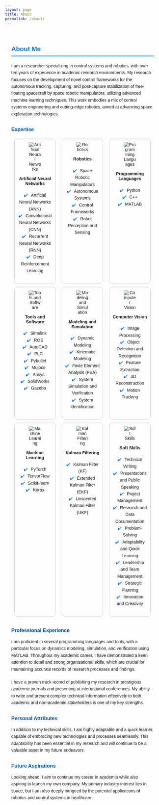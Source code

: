 ```yaml
---
layout: page
title: About
permalink: /about/
---
```


<style>
  .about-section {
    max-width: 800px;
    margin: 0 auto;
    padding: 20px;
    font-family: Arial, sans-serif;
  }
  .about-section h2 {
    color: #007BFF;
    border-bottom: 2px solid #007BFF;
    padding-bottom: 10px;
    margin-bottom: 20px;
  }
  .about-section h3 {
    color: #0056b3;
    margin-top: 30px;
  }
  .about-section p, .about-section ul {
    margin-bottom: 20px;
    line-height: 1.6;
  }
  .about-section ul {
    list-style-type: none;
    padding-left: 0;
  }
  .about-section ul li::before {
    content: "✔️";
    color: #007BFF;
    margin-right: 10px;
  }
  .about-section .icons {
    display: flex;
    flex-wrap: wrap;
  }
  .about-section .icon {
    margin: 5px 10px;
    padding: 10px;
    border: 1px solid #ccc;
    border-radius: 10px;
    text-align: center;
    flex: 1 1 calc(33.333% - 20px);
    box-sizing: border-box;
  }
  .about-section .icon img {
    max-width: 40px;
    margin-bottom: 10px;
  }
  .about-section .icon h4 {
    margin-top: 5px;
  }
</style>

<div class="about-section">
  <h2>About Me</h2>
  <p>I am a researcher specializing in control systems and robotics, with over ten years of experience in academic research environments. My research focuses on the development of novel control frameworks for the autonomous tracking, capturing, and post-capture stabilization of free-floating spacecraft by space robotic manipulators, utilizing advanced machine learning techniques. This work embodies a mix of control systems engineering and cutting-edge robotics, aimed at advancing space exploration technologies.</p>
  
  <h3>Expertise</h3>
  <div class="icons">
    <div class="icon">
      <img src="https://img.icons8.com/color/48/000000/artificial-intelligence.png" alt="Artificial Neural Networks">
      <h4>Artificial Neural Networks</h4>
      <ul>
        <li>Artificial Neural Networks (ANN)</li>
        <li>Convolutional Neural Networks (CNN)</li>
        <li>Recurrent Neural Networks (RNN)</li>
        <li>Deep Reinforcement Learning</li>
      </ul>
    </div>
    <div class="icon">
      <img src="https://img.icons8.com/color/48/000000/robot-2.png" alt="Robotics">
      <h4>Robotics</h4>
      <ul>
        <li>Space Robotic Manipulators</li>
        <li>Autonomous Systems</li>
        <li>Control Frameworks</li>
        <li>Robot Perception and Sensing</li>
      </ul>
    </div>
    <div class="icon">
      <img src="https://img.icons8.com/color/48/000000/code-file.png" alt="Programming Languages">
      <h4>Programming Languages</h4>
      <ul>
        <li>Python</li>
        <li>C++</li>
        <li>MATLAB</li>
      </ul>
    </div>
    <div class="icon">
      <img src="https://img.icons8.com/color/48/000000/toolbox.png" alt="Tools and Software">
      <h4>Tools and Software</h4>
      <ul>
        <li>Simulink</li>
        <li>ROS</li>
        <li>AutoCAD</li>
        <li>PLC</li>
        <li>Pybullet</li>
        <li>Mujoco</li>
        <li>Ansys</li>
        <li>SolidWorks</li>
        <li>Gazebo</li>
      </ul>
    </div>
    <div class="icon">
      <img src="https://img.icons8.com/color/48/000000/process.png" alt="Modeling and Simulation">
      <h4>Modeling and Simulation</h4>
      <ul>
        <li>Dynamic Modeling</li>
        <li>Kinematic Modeling</li>
        <li>Finite Element Analysis (FEA)</li>
        <li>System Simulation and Verification</li>
        <li>System Identification</li>
      </ul>
    </div>
    <div class="icon">
      <img src="https://img.icons8.com/color/48/000000/eye-scanning.png" alt="Computer Vision">
      <h4>Computer Vision</h4>
      <ul>
        <li>Image Processing</li>
        <li>Object Detection and Recognition</li>
        <li>Feature Extraction</li>
        <li>3D Reconstruction</li>
        <li>Motion Tracking</li>
      </ul>
    </div>
    <div class="icon">
      <img src="https://img.icons8.com/color/48/000000/artificial-intelligence.png" alt="Machine Learning">
      <h4>Machine Learning</h4>
      <ul>
        <li>PyTorch</li>
        <li>TensorFlow</li>
        <li>Scikit-learn</li>
        <li>Keras</li>
      </ul>
    </div>
    <div class="icon">
      <img src="https://img.icons8.com/color/48/000000/filter.png" alt="Kalman Filtering">
      <h4>Kalman Filtering</h4>
      <ul>
        <li>Kalman Filter (KF)</li>
        <li>Extended Kalman Filter (EKF)</li>
        <li>Unscented Kalman Filter (UKF)</li>
      </ul>
    </div>
    <div class="icon">
      <img src="https://img.icons8.com/color/48/000000/teamwork.png" alt="Soft Skills">
      <h4>Soft Skills</h4>
      <ul>
        <li>Technical Writing</li>
        <li>Presentations and Public Speaking</li>
        <li>Project Management</li>
        <li>Research and Data Documentation</li>
        <li>Problem-Solving</li>
        <li>Adaptability and Quick Learning</li>
        <li>Leadership and Team Management</li>
        <li>Strategic Planning</li>
        <li>Innovation and Creativity</li>
      </ul>
    </div>
  </div>

  <h3>Professional Experience</h3>
  <p>I am proficient in several programming languages and tools, with a particular focus on dynamics modeling, simulation, and verification using MATLAB. Throughout my academic career, I have demonstrated a keen attention to detail and strong organizational skills, which are crucial for maintaining accurate records of research processes and findings.</p>
  <p>I have a proven track record of publishing my research in prestigious academic journals and presenting at international conferences. My ability to write and present complex technical information effectively to both academic and non-academic stakeholders is one of my key strengths.</p>

  <h3>Personal Attributes</h3>
  <p>In addition to my technical skills, I am highly adaptable and a quick learner, capable of embracing new technologies and processes seamlessly. This adaptability has been essential in my research and will continue to be a valuable asset in my future endeavors.</p>

  <h3>Future Aspirations</h3>
  <p>Looking ahead, I aim to continue my career in academia while also aspiring to launch my own company. My primary industry interest lies in space, but I am also deeply intrigued by the potential applications of robotics and control systems in healthcare.</p>
</div>

